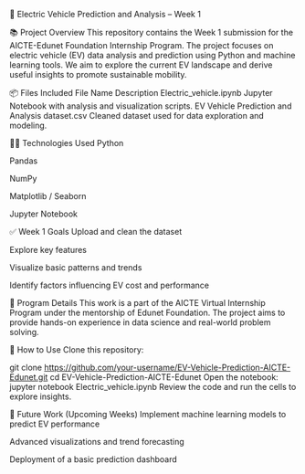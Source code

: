 🔌 Electric Vehicle Prediction and Analysis – Week 1

📚 Project Overview
This repository contains the Week 1 submission for the AICTE-Edunet Foundation Internship Program. The project focuses on electric vehicle (EV) data analysis and prediction using Python and machine learning tools. We aim to explore the current EV landscape and derive useful insights to promote sustainable mobility.

📦 Files Included
File Name	Description
Electric_vehicle.ipynb	Jupyter Notebook with analysis and visualization scripts.
EV Vehicle Prediction and Analysis dataset.csv	Cleaned dataset used for data exploration and modeling.

🧑‍💻 Technologies Used
Python

Pandas

NumPy

Matplotlib / Seaborn

Jupyter Notebook

✅ Week 1 Goals
Upload and clean the dataset

Explore key features

Visualize basic patterns and trends

Identify factors influencing EV cost and performance

🏢 Program Details
This work is a part of the AICTE Virtual Internship Program under the mentorship of Edunet Foundation. The project aims to provide hands-on experience in data science and real-world problem solving.

📁 How to Use
Clone this repository:

git clone https://github.com/your-username/EV-Vehicle-Prediction-AICTE-Edunet.git
cd EV-Vehicle-Prediction-AICTE-Edunet
Open the notebook:
jupyter notebook Electric_vehicle.ipynb
Review the code and run the cells to explore insights.

📌 Future Work (Upcoming Weeks)
Implement machine learning models to predict EV performance

Advanced visualizations and trend forecasting

Deployment of a basic prediction dashboard

